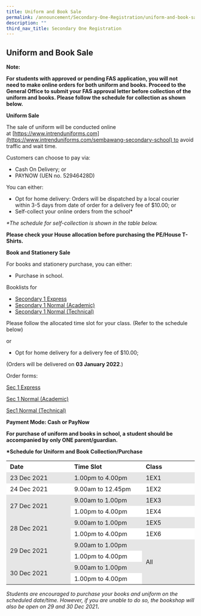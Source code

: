 ```yaml
---
title: Uniform and Book Sale
permalink: /announcement/Secondary-One-Registration/uniform-and-book-sale
description: ""
third_nav_title: Secondary One Registration
---
```

## Uniform and Book Sale


**Note:**

**For students with approved or pending FAS application, you will not need to make online orders for both uniform and books. Proceed to the General Office to submit your FAS approval letter before collection of the uniform and books. Please follow the schedule for collection as shown below.**

**Uniform Sale**

The sale of uniform will be conducted online at [https://www.intrenduniforms.com](https://www.intrenduniforms.com/sembawang-secondary-school) to avoid traffic and wait time.

Customers can choose to pay via:

*   Cash On Delivery; or
*   PAYNOW (UEN no. 52946428D)

You can either:

*   Opt for home delivery: Orders will be dispatched by a local courier within 3-5 days from date of order for a delivery fee of $10.00; or
*   Self-collect your online orders from the school\*

_\*The schedule for self-collection is shown in the table below._

**Please check your House allocation before purchasing the PE/House T-Shirts.**

**Book and Stationery Sale**

For books and stationery purchase, you can either:

*   Purchase in school.

Booklists for

*   [Secondary 1 Express](https://sembawangsec.moe.edu.sg/wp-content/uploads/2021/12/1EX-Booklist-1.pdf)
*   [Secondary 1 Normal (Academic)](https://sembawangsec.moe.edu.sg/wp-content/uploads/2021/12/1NA-Booklist-1.pdf)
*   [Secondary 1 Normal (Technical)](https://sembawangsec.moe.edu.sg/wp-content/uploads/2021/12/1NT-Booklist-1.pdf)

Please follow the allocated time slot for your class. (Refer to the schedule below)

or

*   Opt for home delivery for a delivery fee of $10.00;

(Orders will be delivered on **03 January 2022**.)

Order forms:

[Sec 1 Express](https://docs.google.com/forms/d/e/1FAIpQLSfUWAEZZl4y1vlrcdm2nqAJJ6OBUw5p_XZnzJRyrD3WBO_y7Q/viewform)

[Sec 1 Normal (Academic)](https://docs.google.com/forms/d/e/1FAIpQLSd1GM3Vl3e8bCCV5DRFRN_B0lca9Pr0-Kz6FLg4F3tqNKm0kQ/viewform)

[Sec1 Normal (Technical)](https://docs.google.com/forms/d/e/1FAIpQLScPnq5ED7WAv-FwonYbncmDu28ClHE0fPhj4kLAXLsVRADAkg/viewform)

**Payment Mode: Cash or PayNow**

**For purchase of uniform and books in school, a student should be accompanied by only ONE parent/guardian.**

**\*Schedule for Uniform and Book Collection/Purchase**

<table style="box-sizing: inherit; border-collapse: collapse; border-spacing: 0px; max-width: 100%;"><tbody style="box-sizing: inherit;"><tr style="box-sizing: inherit; background: rgb(255, 255, 255);"><td width="162" style="box-sizing: inherit; padding: 5px 10px;"><strong style="box-sizing: inherit; font-weight: bold;">Date</strong></td><td width="181" style="box-sizing: inherit; padding: 5px 10px;"><strong style="box-sizing: inherit; font-weight: bold;">Time Slot</strong></td><td width="128" style="box-sizing: inherit; padding: 5px 10px;"><strong style="box-sizing: inherit; font-weight: bold;">Class</strong></td></tr><tr style="box-sizing: inherit; background: rgb(230, 230, 230);"><td width="162" style="box-sizing: inherit; padding: 5px 10px;">23 Dec 2021</td><td width="181" style="box-sizing: inherit; padding: 5px 10px;">1.00pm to 4.00pm</td><td width="128" style="box-sizing: inherit; padding: 5px 10px;">1EX1</td></tr><tr style="box-sizing: inherit; background: rgb(255, 255, 255);"><td width="162" style="box-sizing: inherit; padding: 5px 10px;">24 Dec 2021</td><td width="181" style="box-sizing: inherit; padding: 5px 10px;">9.00am to 12.45pm</td><td width="128" style="box-sizing: inherit; padding: 5px 10px;">1EX2</td></tr><tr style="box-sizing: inherit; background: rgb(230, 230, 230);"><td rowspan="2" width="162" style="box-sizing: inherit; padding: 5px 10px;">27 Dec 2021</td><td width="181" style="box-sizing: inherit; padding: 5px 10px;">9.00am to 1.00pm</td><td width="128" style="box-sizing: inherit; padding: 5px 10px;">1EX3</td></tr><tr style="box-sizing: inherit; background: rgb(255, 255, 255);"><td width="181" style="box-sizing: inherit; padding: 5px 10px;">1.00pm to 4.00pm</td><td width="128" style="box-sizing: inherit; padding: 5px 10px;">1EX4</td></tr><tr style="box-sizing: inherit; background: rgb(230, 230, 230);"><td rowspan="2" width="162" style="box-sizing: inherit; padding: 5px 10px;">28 Dec 2021</td><td width="181" style="box-sizing: inherit; padding: 5px 10px;">9.00am to 1.00pm</td><td width="128" style="box-sizing: inherit; padding: 5px 10px;">1EX5</td></tr><tr style="box-sizing: inherit; background: rgb(255, 255, 255);"><td width="181" style="box-sizing: inherit; padding: 5px 10px;">1.00pm to 4.00pm</td><td width="128" style="box-sizing: inherit; padding: 5px 10px;">1EX6</td></tr><tr style="box-sizing: inherit; background: rgb(230, 230, 230);"><td rowspan="2" width="162" style="box-sizing: inherit; padding: 5px 10px;">29 Dec 2021</td><td width="181" style="box-sizing: inherit; padding: 5px 10px;">9.00am to 1.00pm</td><td rowspan="4" width="128" style="box-sizing: inherit; padding: 5px 10px;">All</td></tr><tr style="box-sizing: inherit; background: rgb(255, 255, 255);"><td width="181" style="box-sizing: inherit; padding: 5px 10px;">1.00pm to 4.00pm</td></tr><tr style="box-sizing: inherit; background: rgb(230, 230, 230);"><td rowspan="2" width="162" style="box-sizing: inherit; padding: 5px 10px;">30 Dec 2021</td><td width="181" style="box-sizing: inherit; padding: 5px 10px;">9.00am to 1.00pm</td></tr><tr style="box-sizing: inherit; background: rgb(255, 255, 255);"><td width="181" style="box-sizing: inherit; padding: 5px 10px;">1.00pm to 4.00pm</td></tr></tbody></table>

_Students are encouraged to purchase your books and uniform on the scheduled date/time. However, if you are unable to do so, the bookshop will also be open on 29 and 30 Dec 2021_**.**